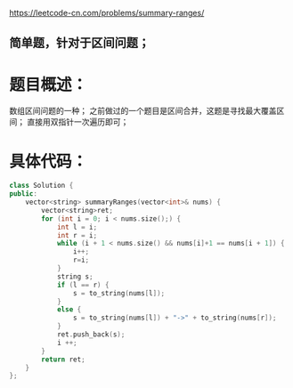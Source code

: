 <https://leetcode-cn.com/problems/summary-ranges/>

## 简单题，针对于区间问题；

# 题目概述：
数组区间问题的一种；
之前做过的一个题目是区间合并，这题是寻找最大覆盖区间；
直接用双指针一次遍历即可；


# 具体代码：
```C++
class Solution {
public:
    vector<string> summaryRanges(vector<int>& nums) {
        vector<string>ret;
        for (int i = 0; i < nums.size();) {
            int l = i;
            int r = i;
            while (i + 1 < nums.size() && nums[i]+1 == nums[i + 1]) {
                i++;
                r=i;
            }
            string s;
            if (l == r) {
                s = to_string(nums[l]);
            }
            else {
                s = to_string(nums[l]) + "->" + to_string(nums[r]);
            }
            ret.push_back(s);
            i ++;
        }
        return ret;
    }
};
```
